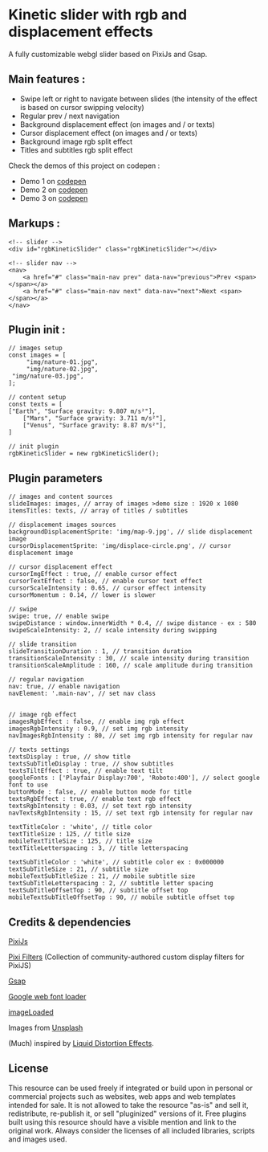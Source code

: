 # Kinetic slider with rgb and displacement effects

A fully customizable webgl slider based on PixiJs and Gsap. 

## Main features :

* Swipe left or right to navigate between slides (the intensity of the effect is based on cursor swipping velocity)
* Regular prev / next navigation
* Background displacement effect (on images and / or texts)
* Cursor displacement effect (on images and / or texts)
* Background image rgb split effect
* Titles and subtitles rgb split effect
 
Check the demos of this project on codepen :

* Demo 1 on [codepen](https://codepen.io/hmongouachon/pen/QWbLpzW) 
* Demo 2 on [codepen](https://codepen.io/hmongouachon/pen/jOPNBdP) 
* Demo 3 on [codepen](https://codepen.io/hmongouachon/pen/eYNOvxB) 

## Markups :

```
<!-- slider -->
<div id="rgbKineticSlider" class="rgbKineticSlider"></div>

<!-- slider nav -->
<nav>
    <a href="#" class="main-nav prev" data-nav="previous">Prev <span></span></a>
    <a href="#" class="main-nav next" data-nav="next">Next <span></span></a>
</nav>
```

## Plugin init :

```
// images setup
const images = [
     "img/nature-01.jpg",
     "img/nature-02.jpg",
 "img/nature-03.jpg",
];

// content setup
const texts = [
["Earth", "Surface gravity: 9.807 m/s²"],
    ["Mars", "Surface gravity: 3.711 m/s²"],
    ["Venus", "Surface gravity: 8.87 m/s²"],
]

// init plugin 
rgbKineticSlider = new rgbKineticSlider();

```


## Plugin parameters

```
// images and content sources
slideImages: images, // array of images >demo size : 1920 x 1080
itemsTitles: texts, // array of titles / subtitles

// displacement images sources
backgroundDisplacementSprite: 'img/map-9.jpg', // slide displacement image 
cursorDisplacementSprite: 'img/displace-circle.png', // cursor displacement image

// cursor displacement effect 
cursorImgEffect : true, // enable cursor effect
cursorTextEffect : false, // enable cursor text effect
cursorScaleIntensity : 0.65, // cursor effect intensity
cursorMomentum : 0.14, // lower is slower

// swipe 
swipe: true, // enable swipe
swipeDistance : window.innerWidth * 0.4, // swipe distance - ex : 580
swipeScaleIntensity: 2, // scale intensity during swipping

// slide transition
slideTransitionDuration : 1, // transition duration
transitionScaleIntensity : 30, // scale intensity during transition
transitionScaleAmplitude : 160, // scale amplitude during transition

// regular navigation
nav: true, // enable navigation
navElement: '.main-nav', // set nav class


// image rgb effect
imagesRgbEffect : false, // enable img rgb effect
imagesRgbIntensity : 0.9, // set img rgb intensity
navImagesRgbIntensity : 80, // set img rgb intensity for regular nav 

// texts settings
textsDisplay : true, // show title
textsSubTitleDisplay : true, // show subtitles
textsTiltEffect : true, // enable text tilt
googleFonts : ['Playfair Display:700', 'Roboto:400'], // select google font to use
buttonMode : false, // enable button mode for title
textsRgbEffect : true, // enable text rgb effect
textsRgbIntensity : 0.03, // set text rgb intensity
navTextsRgbIntensity : 15, // set text rgb intensity for regular nav

textTitleColor : 'white', // title color
textTitleSize : 125, // title size
mobileTextTitleSize : 125, // title size
textTitleLetterspacing : 3, // title letterspacing

textSubTitleColor : 'white', // subtitle color ex : 0x000000
textSubTitleSize : 21, // subtitle size
mobileTextSubTitleSize : 21, // mobile subtitle size
textSubTitleLetterspacing : 2, // subtitle letter spacing
textSubTitleOffsetTop : 90, // subtitle offset top
mobileTextSubTitleOffsetTop : 90, // mobile subtitle offset top

```



## Credits & dependencies

[PixiJs](http://www.pixijs.com/)

[Pixi Filters](https://github.com/pixijs/pixi-filters) (Collection of community-authored custom display filters for PixiJS)

[Gsap](https://greensock.com/gsap/)

[Google web font loader](https://developers.google.com/fonts/docs/webfont_loader)

[imageLoaded](https://imagesloaded.desandro.com/)

Images from [Unsplash](https://unsplash.com/)

(Much) inspired by [Liquid Distortion Effects](https://tympanus.net/codrops/2017/10/10/liquid-distortion-effects/).

## License
This resource can be used freely if integrated or build upon in personal or commercial projects such as websites, web apps and web templates intended for sale. It is not allowed to take the resource "as-is" and sell it, redistribute, re-publish it, or sell "pluginized" versions of it. Free plugins built using this resource should have a visible mention and link to the original work. Always consider the licenses of all included libraries, scripts and images used.






